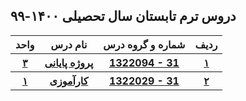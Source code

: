<a name="Course-Table"></a>
## دروس ترم تابستان سال تحصیلی ۱۴۰۰-۹۹
<div dir="ltr">
<table style="width:100%">
  <tr>      
    <th >واحد</th>
    <th>نام درس</th>
    <th> شماره و گروه درس</th>
    <th>ردیف</th>
  </tr>
  <tr>
    <th ><a href="#">۳</a></th>
    <th><a href="#">پروژه پایانی</a></th>
    <th><a href="#">1322094 - 31</a></th>
    <th><a href="#">۱</a></th>
  </tr>
   <tr>
     <th><a href="#">۱</a></th>
     <th><a href="#">کارآموزی</a></th>
    <th ><a href="#">1322029 - 31</a></th>
     <th><a href="#">۲</a></th>
  </tr>
</table>
</div>
